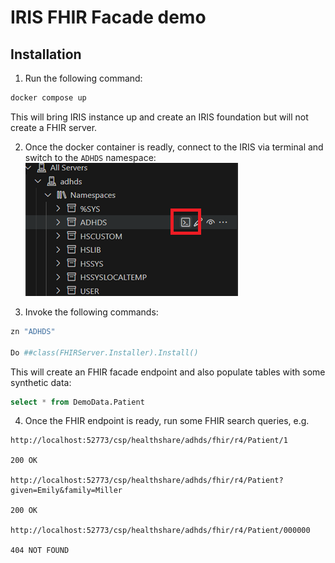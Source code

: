 # IRIS FHIR Facade demo

## Installation

1. Run the following command: 

```bash
docker compose up
```

This will bring IRIS instance up and create an IRIS foundation but will not create a FHIR server.

2. Once the docker container is readly, connect to the IRIS via terminal and switch to the `ADHDS` namespace:
![alt text](image.png)

3. Invoke the following commands: 
```bash
zn "ADHDS"

Do ##class(FHIRServer.Installer).Install()
```
This will create an FHIR facade endpoint and also populate tables with some synthetic data:

```sql
select * from DemoData.Patient
```

4. Once the FHIR endpoint is ready, run some FHIR search queries, e.g.

```
http://localhost:52773/csp/healthshare/adhds/fhir/r4/Patient/1

200 OK

http://localhost:52773/csp/healthshare/adhds/fhir/r4/Patient?given=Emily&family=Miller

200 OK

http://localhost:52773/csp/healthshare/adhds/fhir/r4/Patient/000000

404 NOT FOUND


```

